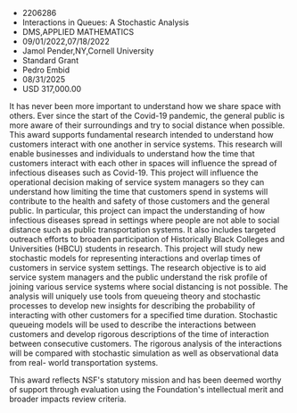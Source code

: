 
* 2206286
* Interactions in Queues: A Stochastic Analysis
* DMS,APPLIED MATHEMATICS
* 09/01/2022,07/18/2022
* Jamol Pender,NY,Cornell University
* Standard Grant
* Pedro Embid
* 08/31/2025
* USD 317,000.00

It has never been more important to understand how we share space with others.
Ever since the start of the Covid-19 pandemic, the general public is more aware
of their surroundings and try to social distance when possible. This award
supports fundamental research intended to understand how customers interact with
one another in service systems. This research will enable businesses and
individuals to understand how the time that customers interact with each other
in spaces will influence the spread of infectious diseases such as Covid-19.
This project will influence the operational decision making of service system
managers so they can understand how limiting the time that customers spend in
systems will contribute to the health and safety of those customers and the
general public. In particular, this project can impact the understanding of how
infectious diseases spread in settings where people are not able to social
distance such as public transportation systems. It also includes targeted
outreach efforts to broaden participation of Historically Black Colleges and
Universities (HBCU) students in research. This project will study new stochastic
models for representing interactions and overlap times of customers in service
system settings. The research objective is to aid service system managers and
the public understand the risk profile of joining various service systems where
social distancing is not possible. The analysis will uniquely use tools from
queueing theory and stochastic processes to develop new insights for describing
the probability of interacting with other customers for a specified time
duration. Stochastic queueing models will be used to describe the interactions
between customers and develop rigorous descriptions of the time of interaction
between consecutive customers. The rigorous analysis of the interactions will be
compared with stochastic simulation as well as observational data from real-
world transportation systems.

This award reflects NSF's statutory mission and has been deemed worthy of
support through evaluation using the Foundation's intellectual merit and broader
impacts review criteria.
